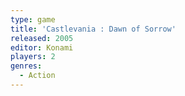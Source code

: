 ```yaml
---
type: game
title: 'Castlevania : Dawn of Sorrow'
released: 2005
editor: Konami
players: 2
genres:
  - Action
---
```

